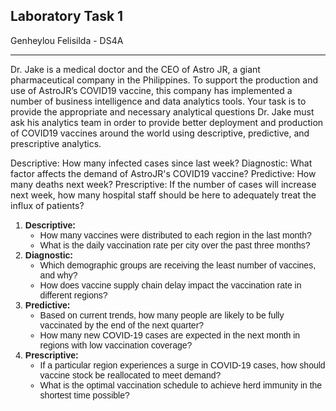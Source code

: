 ## Laboratory Task 1

Genheylou Felisilda - DS4A

---

Dr. Jake is a medical doctor and the CEO of Astro JR, a giant pharmaceutical company in the Philippines. To support the production and use of AstroJR’s COVID19 vaccine, this company has implemented a number of business intelligence and data analytics tools. Your task is to provide the appropriate and necessary analytical questions Dr. Jake must ask his analytics team in order to provide better deployment and production of COVID19 vaccines around the world using descriptive, predictive, and prescriptive analytics.

Descriptive: How many infected cases since last week?
Diagnostic: What factor affects the demand of AstroJR's COVID19 vaccine?
Predictive: How many deaths next week?
Prescriptive: If the number of cases will increase next week, how many hospital staff should be here to adequately treat the influx of patients?


<div class="alert alert-block alert-success" style="font-family: Arial;">
    <p style="font-family: Arial; text-align: justify; font-size: 15px;">
        <ol>
            <li><b>Descriptive:</b>
                <ul>
                    <li>How many vaccines were distributed to each region in the last month?</li>
                    <li>What is the daily vaccination rate per city over the past three months?</li>
                </ul>
            </li>
            <li><b>Diagnostic:</b>
                <ul>
                    <li>Which demographic groups are receiving the least number of vaccines, and why?</li>
                    <li>How does vaccine supply chain delay impact the vaccination rate in different regions?</li>
                </ul>
            </li>
            <li><b>Predictive:</b>
                <ul>
                    <li>Based on current trends, how many people are likely to be fully vaccinated by the end of the next quarter?</li>
                    <li>How many new COVID-19 cases are expected in the next month in regions with low vaccination coverage?</li>
                </ul>
            </li>
            <li><b>Prescriptive:</b>
                <ul>
                    <li>If a particular region experiences a surge in COVID-19 cases, how should vaccine stock be reallocated to meet demand?</li>
                    <li>What is the optimal vaccination schedule to achieve herd immunity in the shortest time possible?</li>
                </ul>
            </li>
        </ol>
    </p>
</div>

